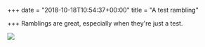 +++
date = "2018-10-18T10:54:37+00:00"
title = "A test rambling"

+++
Ramblings are great, especially when they're just a test.

![](/uploads/1841041.jpg)
